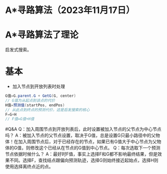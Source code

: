 # A*寻路算法（2023年11月17日）

# A*寻路算法了理论
启发式搜索。

# 基本
* 加入节点到开放列表时处理
```c#
G值=G.parent.G + GetG(G, center)
// G值为从起点到该点的代价
H值=预测值(startPos, endPos)
// 从此点到终点的预测代价，这是启发搜索的核心
F=G+H
// F值=G值+H值
```
#Q&A
Q：加入周围节点到开放列表后，此时设置被加入节点的父节点为中心节点吗？
A：被加入节点的父节点设置，取决于G值，总是设置G只最小路径中的父物体！在加入周围节点后，对于已经存在的节点，如果已有G值大于中心节点为父物体的G值，则修改这个已经从在节点的G值到中心节点。
Q：每次选取下一个预测节点依据时候什么？
A：最好时F值，事实上选择F和G都不影响最终结果，但是效果不同。选择F，查找结点跟偏向预测轨迹，选择G则始终接近起始点，选择H则使用选择离终点近的点。
